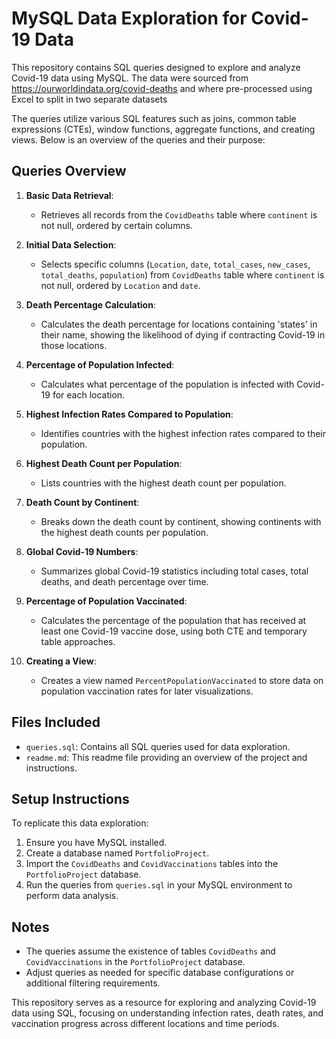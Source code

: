 # MySQL Data Exploration for Covid-19 Data

This repository contains SQL queries designed to explore and analyze Covid-19 data using MySQL. The data were sourced from https://ourworldindata.org/covid-deaths and where pre-processed using Excel to split in two separate datasets

The queries utilize various SQL features such as joins, common table expressions (CTEs), window functions, aggregate functions, and creating views. Below is an overview of the queries and their purpose:

## Queries Overview

1. **Basic Data Retrieval**: 
   - Retrieves all records from the `CovidDeaths` table where `continent` is not null, ordered by certain columns.

2. **Initial Data Selection**: 
   - Selects specific columns (`Location`, `date`, `total_cases`, `new_cases`, `total_deaths`, `population`) from `CovidDeaths` table where `continent` is not null, ordered by `Location` and `date`.

3. **Death Percentage Calculation**: 
   - Calculates the death percentage for locations containing 'states' in their name, showing the likelihood of dying if contracting Covid-19 in those locations.

4. **Percentage of Population Infected**: 
   - Calculates what percentage of the population is infected with Covid-19 for each location.

5. **Highest Infection Rates Compared to Population**: 
   - Identifies countries with the highest infection rates compared to their population.

6. **Highest Death Count per Population**: 
   - Lists countries with the highest death count per population.

7. **Death Count by Continent**: 
   - Breaks down the death count by continent, showing continents with the highest death counts per population.

8. **Global Covid-19 Numbers**: 
   - Summarizes global Covid-19 statistics including total cases, total deaths, and death percentage over time.

9. **Percentage of Population Vaccinated**: 
   - Calculates the percentage of the population that has received at least one Covid-19 vaccine dose, using both CTE and temporary table approaches.

10. **Creating a View**: 
    - Creates a view named `PercentPopulationVaccinated` to store data on population vaccination rates for later visualizations.

## Files Included

- `queries.sql`: Contains all SQL queries used for data exploration.
- `readme.md`: This readme file providing an overview of the project and instructions.

## Setup Instructions

To replicate this data exploration:
1. Ensure you have MySQL installed.
2. Create a database named `PortfolioProject`.
3. Import the `CovidDeaths` and `CovidVaccinations` tables into the `PortfolioProject` database.
4. Run the queries from `queries.sql` in your MySQL environment to perform data analysis.

## Notes

- The queries assume the existence of tables `CovidDeaths` and `CovidVaccinations` in the `PortfolioProject` database.
- Adjust queries as needed for specific database configurations or additional filtering requirements.

This repository serves as a resource for exploring and analyzing Covid-19 data using SQL, focusing on understanding infection rates, death rates, and vaccination progress across different locations and time periods.

